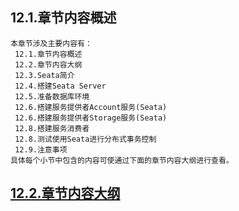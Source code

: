 
## 12.1.章节内容概述
    本章节涉及主要内容有：
     12.1.章节内容概述
     12.2.章节内容大纲
     12.3.Seata简介
     12.4.搭建Seata Server
     12.5.准备数据库环境
     12.6.搭建服务提供者Account服务(Seata)
     12.6.搭建服务提供者Storage服务(Seata)
     12.8.搭建服务消费者
     12.8.测试使用Seata进行分布式事务控制
     12.9.注意事项
	具体每个小节中包含的内容可使通过下面的章节内容大纲进行查看。

## <a href="/enhance/markmap/backend/springcloud/springcloud-eureka/chapter/springcloud-eureka-outline5-chapter12.html" target="_blank">12.2.章节内容大纲</a>

<Markmap localtion="/enhance/markmap/backend/springcloud/springcloud-eureka/chapter/springcloud-eureka-outline5-chapter12.html" height="500rem"/>


